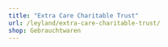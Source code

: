 ```yaml
---
title: "Extra Care Charitable Trust"
url: /leyland/extra-care-charitable-trust/
shop: Gebrauchtwaren
---
```

